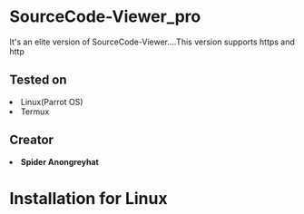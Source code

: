 # SourceCode-Viewer_pro
It's an elite version of SourceCode-Viewer....This version supports https and http
## Tested on
<li>Linux(Parrot OS)<br></li>
<li>Termux</li>

## Creator
<li><b>Spider Anongreyhat</li></b>

# Installation for Linux


